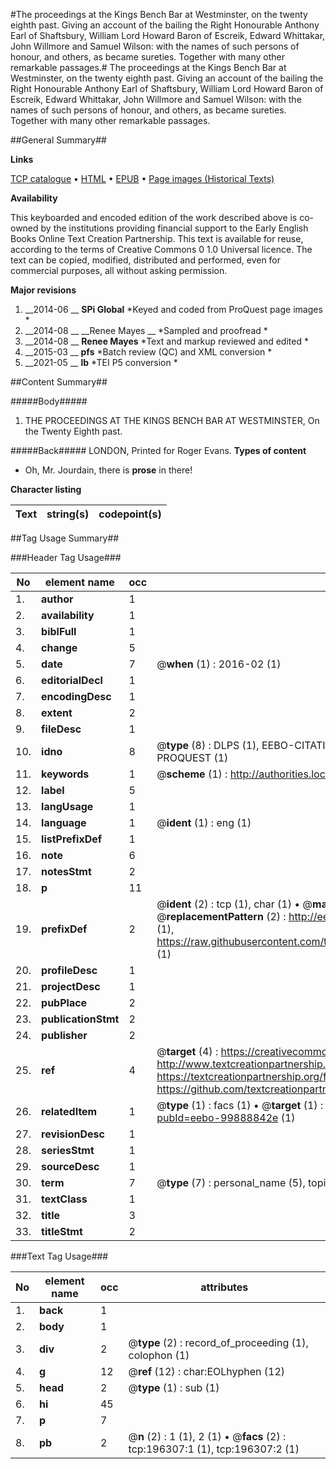 #The proceedings at the Kings Bench Bar at Westminster, on the twenty eighth past. Giving an account of the bailing the Right Honourable Anthony Earl of Shaftsbury, William Lord Howard Baron of Escreik, Edward Whittakar, John Willmore and Samuel Wilson: with the names of such persons of honour, and others, as became sureties. Together with many other remarkable passages.#
The proceedings at the Kings Bench Bar at Westminster, on the twenty eighth past. Giving an account of the bailing the Right Honourable Anthony Earl of Shaftsbury, William Lord Howard Baron of Escreik, Edward Whittakar, John Willmore and Samuel Wilson: with the names of such persons of honour, and others, as became sureties. Together with many other remarkable passages.

##General Summary##

**Links**

[TCP catalogue](http://www.ota.ox.ac.uk/tcp/)  • 
[HTML](http://tei.it.ox.ac.uk/tcp/Texts-HTML/free/B28/B28394.html)  • 
[EPUB](http://tei.it.ox.ac.uk/tcp/Texts-EPUB/free/B28/B28394.epub) • 
[Page images (Historical Texts)](https://historicaltexts.jisc.ac.uk/eebo-99888842e)

**Availability**

This keyboarded and encoded edition of the work described above is co-owned by the
    institutions providing financial support to the Early English Books Online Text Creation
    Partnership. This text is available for reuse, according to the terms of  Creative Commons 0 1.0 Universal
    licence. The text can be copied, modified, distributed and performed, even for commercial
    purposes, all without asking permission.

**Major revisions**

1. __2014-06 __ __SPi Global__ *Keyed and coded from ProQuest page images *
1. __2014-08 __ __Renee Mayes __ *Sampled and proofread *
1. __2014-08 __ __Renee Mayes__ *Text and markup reviewed and edited *
1. __2015-03 __ __pfs__ *Batch review (QC) and XML conversion *
1. __2021-05 __ __lb__ *TEI P5 conversion *

##Content Summary##

#####Body#####

1. THE PROCEEDINGS AT THE KINGS BENCH BAR AT WESTMINSTER, On the Twenty Eighth past.

#####Back#####
LONDON, Printed for Roger Evans.
**Types of content**

  * Oh, Mr. Jourdain, there is **prose** in there!

**Character listing**


|Text|string(s)|codepoint(s)|
|---|---|---|

##Tag Usage Summary##

###Header Tag Usage###

|No|element name|occ|attributes|
|---|---|---|---|
|1.|__author__|1||
|2.|__availability__|1||
|3.|__biblFull__|1||
|4.|__change__|5||
|5.|__date__|7| @__when__ (1) : 2016-02 (1)|
|6.|__editorialDecl__|1||
|7.|__encodingDesc__|1||
|8.|__extent__|2||
|9.|__fileDesc__|1||
|10.|__idno__|8| @__type__ (8) : DLPS (1), EEBO-CITATION (1), VID (1), EEBO-PROQUEST (1), STC (3), PROQUEST (1)|
|11.|__keywords__|1| @__scheme__ (1) : http://authorities.loc.gov/ (1)|
|12.|__label__|5||
|13.|__langUsage__|1||
|14.|__language__|1| @__ident__ (1) : eng (1)|
|15.|__listPrefixDef__|1||
|16.|__note__|6||
|17.|__notesStmt__|2||
|18.|__p__|11||
|19.|__prefixDef__|2| @__ident__ (2) : tcp (1), char (1)  •  @__matchPattern__ (2) : ([0-9\-]+):([0-9IVX]+) (1), (.+) (1)  •  @__replacementPattern__ (2) : http://eebo.chadwyck.com/downloadtiff?vid=$1&page=$2 (1), https://raw.githubusercontent.com/textcreationpartnership/Texts/master/tcpchars.xml#$1 (1)|
|20.|__profileDesc__|1||
|21.|__projectDesc__|1||
|22.|__pubPlace__|2||
|23.|__publicationStmt__|2||
|24.|__publisher__|2||
|25.|__ref__|4| @__target__ (4) : https://creativecommons.org/publicdomain/zero/1.0/ (1), http://www.textcreationpartnership.org/docs/. (1), https://textcreationpartnership.org/faq/#faq05 (1), https://github.com/textcreationpartnership (1)|
|26.|__relatedItem__|1| @__type__ (1) : facs (1)  •  @__target__ (1) : https://data.historicaltexts.jisc.ac.uk/view?pubId=eebo-99888842e (1)|
|27.|__revisionDesc__|1||
|28.|__seriesStmt__|1||
|29.|__sourceDesc__|1||
|30.|__term__|7| @__type__ (7) : personal_name (5), topical_term (1), genre_form (1)|
|31.|__textClass__|1||
|32.|__title__|3||
|33.|__titleStmt__|2||


###Text Tag Usage###

|No|element name|occ|attributes|
|---|---|---|---|
|1.|__back__|1||
|2.|__body__|1||
|3.|__div__|2| @__type__ (2) : record_of_proceeding (1), colophon (1)|
|4.|__g__|12| @__ref__ (12) : char:EOLhyphen (12)|
|5.|__head__|2| @__type__ (1) : sub (1)|
|6.|__hi__|45||
|7.|__p__|7||
|8.|__pb__|2| @__n__ (2) : 1 (1), 2 (1)  •  @__facs__ (2) : tcp:196307:1 (1), tcp:196307:2 (1)|
